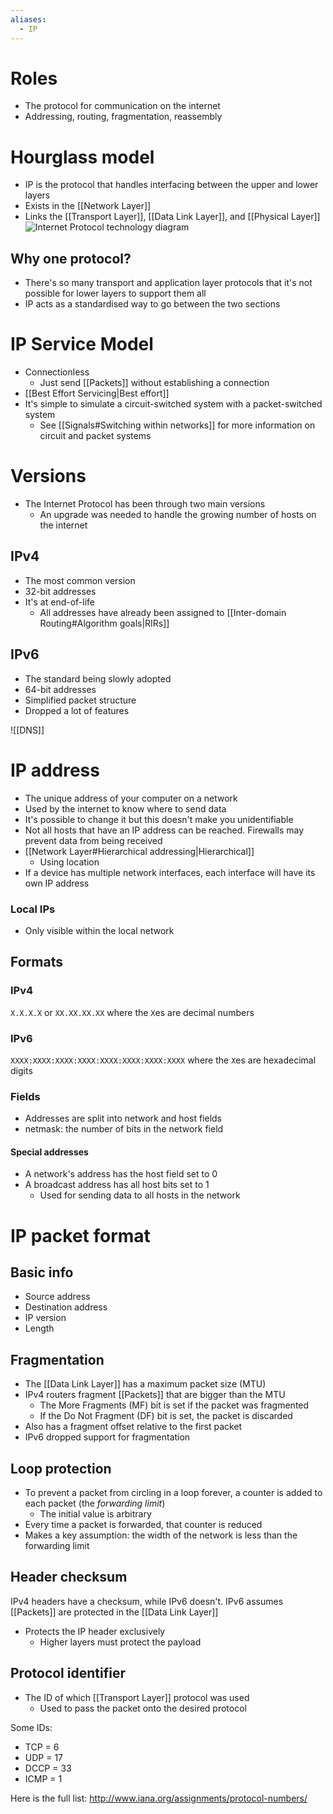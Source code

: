 ```yaml
---
aliases:
  - IP
---
```


# Roles
- The protocol for communication on the internet
- Addressing, routing, fragmentation, reassembly

# Hourglass model
- IP is the protocol that handles interfacing between the upper and lower layers
- Exists in the [[Network Layer]]
- Links the [[Transport Layer]], [[Data Link Layer]], and [[Physical Layer]]
![Internet Protocol technology diagram](https://scx2.b-cdn.net/gfx/news/hires/2011/howtheintern.jpg)

## Why one protocol?
- There's so many transport and application layer protocols that it's not possible for lower layers to support them all
- IP acts as a standardised way to go between the two sections

# IP Service Model
- Connectionless
	- Just send [[Packets]] without establishing a connection
- [[Best Effort Servicing|Best effort]]
- It's simple to simulate a circuit-switched system with a packet-switched system
	- See [[Signals#Switching within networks]] for more information on circuit and packet systems

# Versions
- The Internet Protocol has been through two main versions
	- An upgrade was needed to handle the growing number of hosts on the internet
## IPv4
- The most common version
- 32-bit addresses
- It's at end-of-life
	- All addresses have already been assigned to [[Inter-domain Routing#Algorithm goals|RIRs]]

## IPv6
- The standard being slowly adopted
- 64-bit addresses
- Simplified packet structure
- Dropped a lot of features

![[DNS]]

# IP address
- The unique address of your computer on a network
- Used by the internet to know where to send data
- It's possible to change it but this doesn't make you unidentifiable
- Not all hosts that have an IP address can be reached. Firewalls may prevent data from being received
- [[Network Layer#Hierarchical addressing|Hierarchical]]
	- Using location
- If a device has multiple network interfaces, each interface will have its own IP address

### Local IPs
- Only visible within the local network

## Formats
### IPv4
`X.X.X.X`
or
`XX.XX.XX.XX`
where the `X`es are decimal numbers

### IPv6
`XXXX:XXXX:XXXX:XXXX:XXXX:XXXX:XXXX:XXXX`
where the `X`es are hexadecimal digits

### Fields
- Addresses are split into network and host fields
- netmask: the number of bits in the network field

#### Special addresses
- A network's address has the host field set to 0
- A broadcast address has all host bits set to 1
	- Used for sending data to all hosts in the network

# IP packet format
## Basic info
- Source address
- Destination address
- IP version
- Length

## Fragmentation
- The [[Data Link Layer]] has a maximum packet size (MTU)
- IPv4 routers fragment [[Packets]] that are bigger than the MTU
	- The More Fragments (MF) bit is set if the packet was fragmented
	- If the Do Not Fragment (DF) bit is set, the packet is discarded
- Also has a fragment offset relative to the first packet
- IPv6 dropped support for fragmentation

## Loop protection
- To prevent a packet from circling in a loop forever, a counter is added to each packet (the *forwarding limit*)
	- The initial value is arbitrary
- Every time a packet is forwarded, that counter is reduced
- Makes a key assumption: the width of the network is less than the forwarding limit

## Header checksum
IPv4 headers have a checksum, while IPv6 doesn't. IPv6 assumes [[Packets]] are protected in the [[Data Link Layer]]
- Protects the IP header exclusively
	- Higher layers must protect the payload

## Protocol identifier
- The ID of which [[Transport Layer]] protocol was used
	- Used to pass the packet onto the desired protocol

Some IDs:
- TCP = 6
- UDP = 17
- DCCP = 33
- ICMP = 1

Here is the full list: http://www.iana.org/assignments/protocol-numbers/